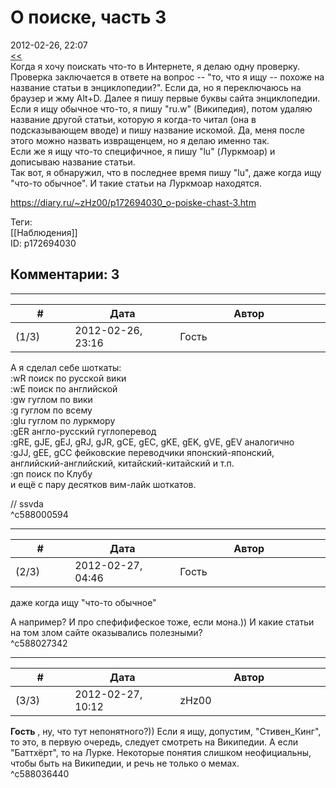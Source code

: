 О поиске, часть 3
=================

  
2012-02-26, 22:07  
  [<<](О%20поиске,%20часть%202)    
 Когда я хочу поискать что-то в Интернете, я делаю одну проверку. Проверка заключается в ответе на вопрос -- "то, что я ищу -- похоже на название статьи в энциклопедии?". Если да, но я переключаюсь на браузер и жму Alt+D. Далее я пишу первые буквы сайта энциклопедии. Если я ищу обычное что-то, я пишу "ru.w" (Википедия), потом удаляю название другой статьи, которую я когда-то читал (она в подсказывающем вводе) и пишу название искомой. Да, меня после этого можно назвать извращенцем, но я делаю именно так.   
 Если же я ищу что-то специфичное, я пишу "lu" (Луркмоар) и дописываю название статьи.   
 Так вот, я обнаружил, что в последнее время пишу "lu", даже когда ищу "что-то обычное". И такие статьи на Луркмоар находятся.   
  
<https://diary.ru/~zHz00/p172694030_o-poiske-chast-3.htm>  
  
Теги:  
[[Наблюдения]]  
ID: p172694030  


Комментарии: 3
--------------

  


---



|         #         |              Дата              |                     Автор                     |           ID           |
| --- | --- | --- | --- |
| (1/3) | 2012-02-26, 23:16 | Гость | c588000594 |

  
 А я сделал себе шоткаты:   
 :wR поиск по русской вики   
 :wE поиск по английской   
 :gw гуглом по вики   
 :g гуглом по всему   
 :glu гуглом по луркмору   
 :gER англо-русский гуглоперевод   
 :gRE, gJE, gEJ, gRJ, gJR, gCE, gEC, gKE, gEK, gVE, gEV аналогично   
 :gJJ, gEE, gCC фейковские переводчики японский-японский, английский-английский, китайский-китайский и т.п.   
 :gn поиск по Клубу   
 и ещё с пару десятков вим-лайк шоткатов.   
   
 // ssvda   
 ^c588000594

---



|         #         |              Дата              |                     Автор                     |           ID           |
| --- | --- | --- | --- |
| (2/3) | 2012-02-27, 04:46 | Гость | c588027342 |

  
  даже когда ищу "что-то обычное"    
   
 А например? И про спефифифеское тоже, если мона.)) И какие статьи на том злом сайте оказывались полезными?   
 ^c588027342

---



|         #         |              Дата              |                     Автор                     |           ID           |
| --- | --- | --- | --- |
| (3/3) | 2012-02-27, 10:12 | zHz00 | c588036440 |

  
  **Гость**  , ну, что тут непонятного?)) Если я ищу, допустим, "Стивен\_Кинг", то это, в первую очередь, следует смотреть на Википедии. А если "Баттхёрт", то на Лурке. Некоторые понятия слишком неофициальны, чтобы быть на Википедии, и речь не только о мемах.   
 ^c588036440
